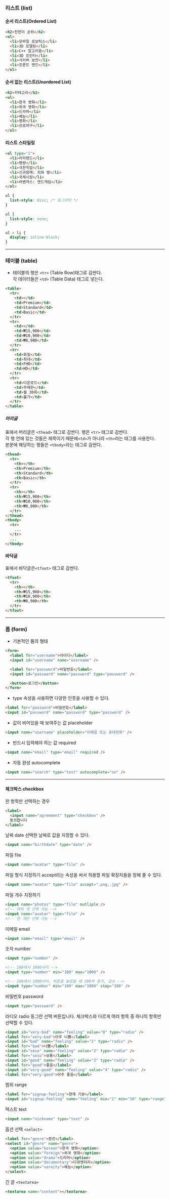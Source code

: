 ### 리스트 (list)

#### 순서 리스트(Ordered List)

```html
<h2>진헌이 순위</h2>
<ol>
  <li>모바일 로보틱스</li>
  <li>3D 모델링</li>
  <li>C++ 알고리즘</li>
  <li>3D 프린터</li>
  <li>사이버 보안</li>
  <li>프론트 엔드</li>
</ol>
```

#### 순서 없는 리스트(Unordered List)

```html
<h2>카테고리</h2>
<ul>
  <li>한국 영화</li>
  <li>외국 영화</li>
  <li>드라마</li>
  <li>예능</li>
  <li>영화</li>
  <li>프로야구</li>
</ul>
```

#### 리스트 스타일링

```html
<ol type="I">
  <li>라라랜드</li>
  <li>명량</li>
  <li>극한직업</li>
  <li>신과함께: 죄와 벌</li>
  <li>국제시장</li>
  <li>어벤져스: 엔드게임</li>
</ol>
```

```css
ul {
  list-style: disc; /* 동그라미 */
}

ul {
  list-style: none;
}

ul > li {
  display: inline-block;
}
```

---

### 테이블 (table)

- 테이블의 행은 `<tr>` (Table Row)태그로 감싼다.  
  각 데이터들은 `<td>` (Table Data) 태그로 넣는다.

```html
<table>
  <tr>
    <td></td>
    <td>Premium</td>
    <td>Standard</td>
    <td>Basic</td>
  </tr>
  <tr>
    <td></td>
    <td>₩15,900</td>
    <td>₩10,900</td>
    <td>₩8,900</td>
  </tr>
  <tr>
    <td>화질</td>
    <td>최대</td>
    <td>FHD</td>
    <td>HD</td>
  </tr>
  <tr>
    <td>다운로드</td>
    <td>무제한</td>
    <td>월 30회</td>
    <td>불가</td>
  </tr>
</table>
```

##### 머리글

표에서 머리글은 `<thead>` 태그로 감싼다. 행은 `<tr>` 태그로 감싼다.  
 각 행 안에 있는 것들은 제목이기 때문에`<td>`가 아니라 `<th>`라는 태그를 사용한다.  
 본문에 해당하는 행들은 `<tbody>`라는 태그로 감싼다.

```html
<thead>
  <tr>
    <th></th>
    <th>Premium</th>
    <th>Standard</th>
    <th>Basic</th>
  </tr>
  <tr>
    <th></th>
    <th>₩15,900</th>
    <th>₩10,900</th>
    <th>₩8,900</th>
  </tr>
</thead>
<tbody>
  <tr>
    ...
  </tr>
  ...
</tbody>
```

#### 바닥글

표에서 바닥글은`<tfoot>` 태그로 감싼다.

```html
<tfoot>
  <tr>
    <th></th>
    <th>₩15,900</th>
    <th>₩10,900</th>
    <th>₩8,900</th>
  </tr>
</tfoot>
```

---

### 폼 (form)

- 기본적인 폼의 형태

```html
<form>
  <label for="username">아이디</label>
  <input id="username" name="username" />

  <label for="password">비밀번호</label>
  <input id="password" name="password" type="password" />

  <button>로그인</button>
</form>
```

- type 속성을 사용하면 다양한 인풋을 사용할 수 있다.

```html
<label for="password">비밀번호</label>
<input id="password" name="password" type="password" />
```

- 값이 비어있을 때 보여주는 값 placeholder

```html
<input name="username" placeholder="이메일 또는 휴대전화" />
```

- 반드시 입력해야 하는 값 required

```html
<input name="email" type="email" required />
```

- 자동 완성 autocomplete

```html
<input name="search" type="text" autocomplete="on" />
```

---

#### 체크박스 checkbox

한 항목만 선택하는 경우

```html
<label>
  <input name="agreement" type="checkbox" />
  동의합니다
</label>
```

날짜 date
선택한 날짜로 값을 지정할 수 있다.

```html
<input name="birthdate" type="date" />
```

파일 file

```html
<input name="avatar" type="file" />
```

파일 형식 지정하기
accept라는 속성을 써서 허용할 파일 확장자들을 정해 줄 수 있다.

```html
<input name="avatar" type="file" accept=".png,.jpg" />
```

파일 개수 지정하기

```html
<input name="photos" type="file" mutliple />
<!-- 여러 개 선택 가능 -->
<input name="avatar" type="file" />
<!-- 한 개만 선택 가능 -->
```

이메일 email

```html
<input name="email" type="email" />
```

숫자 number

```html
<input type="number" />

<!-- 100에서 1000사이 -->
<input type="number" min="100" max="1000" />

<!-- 100에서 1000사이, 버튼을 눌렀을 때 100씩 증가, 감소 -->
<input type="number" min="100" max="1000" step="100" />
```

비밀번호 password

```html
<input type="password" />
```

라디오 radio
동그란 선택 버튼입니다. 체크박스와 다르게 여러 항목 중 하나의 항목만 선택할 수 있다.

```html
<input id="very-bad" name="feeling" value="0" type="radio" />
<label for="very-bad">아주 나쁨</label>
<input id="bad" name="feeling" value="1" type="radio" />
<label for="bad">나쁨</label>
<input id="soso" name="feeling" value="2" type="radio" />
<label for="soso">보통</label>
<input id="good" name="feeling" value="3" type="radio" />
<label for="good">좋음</label>
<input id="very-good" name="feeling" value="4" type="radio" />
<label for="very-good">아주 좋음</label>
```

범위 range

```html
<label for="signup-feeling">현재 기분</label>
<input id="signup-feeling" name="feeling" min="1" min="10" type="range" />
```

텍스트 text

```html
<input name="nickname" type="text" />
```

옵션 선택 `<select>`

```html
<label for="genre">장르</label>
<select id="genre" name="genre">
  <option value="korean">한국 영화</option>
  <option value="foreign">외국 영화</option>
  <option value="drama">드라마</option>
  <option value="documentary">다큐멘터리</option>
  <option value="vareity">예능</option>
</select>
```

긴 글 `<textarea>`

```html
<textarea name="content"></textarea>
```
